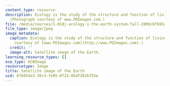 ```yaml
---
content_type: resource
description: Ecology is the study of the structure and function of living systems.
  (Photograph courtesy of www.PDImages.com.)
file: /media/courses/1-018j-ecology-i-the-earth-system-fall-2009/6fb954a330c3fe950f2305df362b755a_1-018jf09.jpg
file_type: image/jpeg
image_metadata:
  caption: Ecology is the study of the structure and function of living systems. (Photograph
    courtesy of [www.PDImages.com](http://www.PDImages.com).)
  credit: ''
  image-alt: Satellite image of the Earth.
learning_resource_types: []
ocw_type: OCWImage
resourcetype: Image
title: Satellite image of the Earth
uid: 6fb954a3-30c3-fe95-0f23-05df362b755a
---
```

